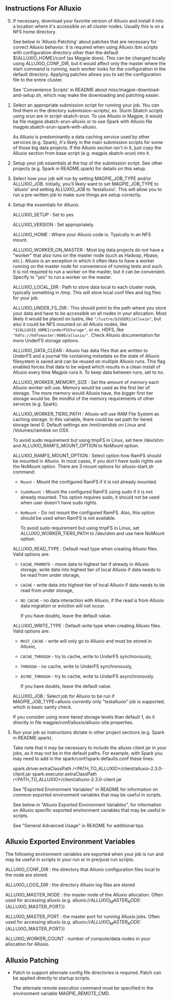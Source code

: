 Instructions For Alluxio
------------------------

0) If necessary, download your favorite version of Alluxio and install
   it into a location where it's accessible on all cluster nodes.
   Usually this is on a NFS home directory.

   See below in 'Alluxio Patching' about patches that are necessary for
   correct Alluxio behavior. It is required when using Alluxio /bin scripts
   with configuration directory other than the default ${ALLUXIO_HOME}/conf
   (as Magpie does). This can be changed locally using ALLUXIO_CONF_DIR,
   but it would affect only the master where the start command is running,
   each worker looks for the configuration in the default directory. Applying
   patches allows you to set the configuration file to the entire cluster.

   See 'Convenience Scripts' in README about
   misc/magpie-download-and-setup.sh, which may make the
   downloading and patching easier.

1) Select an appropriate submission script for running your job. You
   can find them in the directory submission-scripts/, ex. Slurm
   Sbatch scripts using srun are in script-sbatch-srun. To use Alluxio
   in Magpie, it would be file magpie.sbatch-srun-alluxio or to use
   Spark with Alluxio file magpie.sbatch-srun-spark-with-alluxio.

   As Alluxio is predominantly a data caching service used by other
   services (e.g. Spark), it's likely in the main submission scripts
   for some of those big data projects. If the Alluxio section isn't
   in it, just copy the Alluxio section from base script
   (e.g. magpie.sbatch-srun) into it.

2) Setup your job essentials at the top of the submission script. See
   other projects (e.g. Spark in README.spark) for details on this
   setup.

3) Select how your job will run by setting MAGPIE_JOB_TYPE and/or
   ALLUXIO_JOB. Initially, you'll likely want to set MAGPIE_JOB_TYPE to
   'alluxio' and setting ALLUXIO_JOB to 'testalluxio'. This will allow
   you to run a pre-written job to make sure things are setup correctly.

4) Setup the essentials for Alluxio.

   ALLUXIO_SETUP : Set to yes

   ALLUXIO_VERSION : Set appropriately.

   ALLUXIO_HOME : Where your Alluxio code is. Typically in an NFS
   mount.

   ALLUXIO_WORKER_ON_MASTER : Most big data projects do not have
   a "worker" that also runs on the master node
   (such as Hadoop, Hbase, etc.). Alluxio is an exception in which
   it often likes to have a worker running on the master node
   for convenience of running tests and such. It is not required
   to run a worker on the master, but it can be convenient.
   Specify to "yes" to run a worker on the master.

   ALLUXIO_LOCAL_DIR : Path to store data local to each cluster node,
   typically something in /tmp. This will store local conf files
   and log files for your job.

   ALLUXIO_UNDER_FS_DIR : This should point to the path where you store
   your data and have to be accessible on all nodes in your allocation.
   Most likely it would be placed on lustre, like `"/lustre/${USER}/alluxio"`,
   but also it could be NFS mounted on all Alluxio nodes,
   like `"${ALLUXIO_HOME}/underFSStorage"`, or ex. HDFS,
   like `"hdfs://hdfsmaster:9000/alluxio/"`.
   Check Alluxio documentation for more UnderFS storage options.

   ALLUXIO_DATA_CLEAR : Alluxio has data files that are written to UnderFS
   and a journal file containing metadata so the state of Alluxio filesystem
   is saved and can be reused on multiple Alluxio runs. This flag enabled
   forces that data to be wiped which results in a clean install of Alluxio
   every time Magpie runs it. To keep data between runs, set to no.

   ALLUXIO_WORKER_MEMORY_SIZE : Set the amount of memory each Alluxio
   worker will use. Memory would be used as the first tier of storage.
   The more memory would Alluxio have, the bigger first tier storage would be.
   Be mindful of the memory requirements of other services (e.g. Spark).

   ALLUXIO_WORKER_TIER0_PATH : Alluxio will use RAM File System as caching storage.
   In this variable, there could be set path for tiered storage level 0.
   Default settings are /mnt/ramdisk on Linux and /Volumes/ramdisk on OSX.

      To avoid sudo requirement but using tmpFS in Linux,
      set here /dev/shm and ALLUXIO_RAMFS_MOUNT_OPTION to NoMount option.

   ALLUXIO_RAMFS_MOUNT_OPTION : Select option how RamFS should be
   mounted in Alluxio. In most cases, if you don't have sudo rights
   use the NoMount option.
   There are 3 mount options for alluxio-start.sh command:
   - `Mount` - Mount the configured RamFS if it is not already mounted.
   - `SudoMount` - Mount the configured RamFS using sudo
   if it is not already mounted. This option requires sudo,
   it should not be used when user doesn't have sudo rights.
   - `NoMount` - Do not mount the configured RamFS. Also, this option
   should be used when RamFS is not available.

      To avoid sudo requirement but using tmpFS in Linux,
      set ALLUXIO_WORKER_TIER0_PATH to /dev/shm and use here NoMount option.

   ALLUXIO_READ_TYPE : Default read type when creating Alluxio files.
   Valid options are:
   - `CACHE_PROMOTE` - move data to highest tier if already in Alluxio
   storage, write data into highest tier of local Alluxio if data needs
   to be read from under storage,
   - `CACHE` - write data into highest tier of local Alluxio if data needs
   to be read from under storage,
   - `NO_CACHE` - no data interaction with Alluxio, if the read is from Alluxio
   data migration or eviction will not occur.

      If you have doubts, leave the default value.

   ALLUXIO_WRITE_TYPE : Default write type when creating Alluxio files.
   Valid options are:
   - `MUST_CACHE` - write will only go to Alluxio and must be stored in Alluxio,
   - `CACHE_THROUGH` - try to cache, write to UnderFS synchronously,
   - `THROUGH` - no cache, write to UnderFS synchronously,
   - `ASYNC_THROUGH` - try to cache, write to UnderFS asynchronously.

      If you have doubts, leave the default value.

   ALLUXIO_JOB : Select job for Alluxio to be run
   if MAGPIE_JOB_TYPE=alluxio currently only "testalluxio" job
   is supported, which is basic sanity check.

   If you consider using more tiered storage levels than default 1,
   do it directly in file magpie/conf/alluxio/alluxio-site.properties.

5) Run your job as instructions dictate in other project sections
   (e.g. Spark in README.spark).

   Take note that it may be necessary to include the alluxio client
   jar in your jobs, as it may not be in the default paths. For
   example, with Spark you may need to add in the
   spark/conf/spark-defaults.conf these lines:

   spark.driver.extraClassPath   /<PATH_TO_ALLUXIO>/client/alluxio-2.3.0-client.jar
   spark.executor.extraClassPath /<PATH_TO_ALLUXIO>/client/alluxio-2.3.0-client.jar

   See "Exported Environment Variables" in README for information on
   common exported environment variables that may be useful in
   scripts.

   See below in "Alluxio Exported Environment Variables", for
   information on Alluxio specific exported environment variables that
   may be useful in scripts.

   See "General Advanced Usage" in README for additional tips.

Alluxio Exported Environment Variables
--------------------------------------

The following environment variables are exported when your job is run
and may be useful in scripts in your run or in pre/post run scripts.

ALLUXIO_CONF_DIR : the directory that Alluxio configuration files local
                   to the node are stored.

ALLUXIO_LOGS_DIR : the directory Alluxio log files are stored

ALLUXIO_MASTER_NODE : the master node of the Alluxio allocation. Often
                      used for accessing alluxio
                      (e.g. alluxio://${ALLUXIO_MASTER_NODE}:${ALLUXIO_MASTER_PORT})

ALLUXIO_MASTER_PORT : the master port for running Alluxio jobs. Often
                      used for accessing alluxio
                      (e.g. alluxio://${ALLUXIO_MASTER_NODE}:${ALLUXIO_MASTER_PORT})

ALLUXIO_WORKER_COUNT : number of compute/data nodes in your allocation
                      for Alluxio.

Alluxio Patching
----------------

- Patch to support alternate config file directories is required.
  Patch can be applied directly to startup scripts.

  The alternate remote execution command must be specified in the
  environment variable MAGPIE_REMOTE_CMD.

